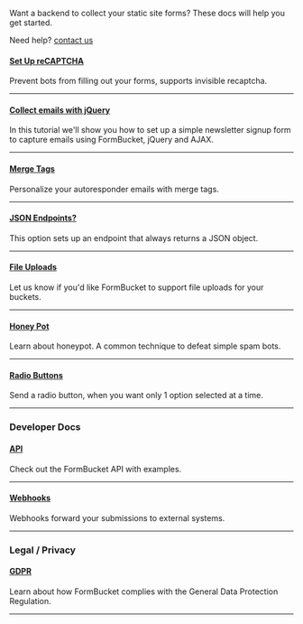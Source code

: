 Want a backend to collect your static site forms? These docs will help you get started.

Need help? [contact us](/contact)

#### [Set Up reCAPTCHA](/guides/howto-setup-recaptcha)

Prevent bots from filling out your forms, supports invisible recaptcha.

---

#### [Collect emails with jQuery](/guides/collect-emails-for-newsletter-with-jquery)

In this tutorial we'll show you how to set up a simple newsletter signup form to capture emails using FormBucket, jQuery and AJAX.

---

#### [Merge Tags](/guides/merge-tags)

Personalize your autoresponder emails with merge tags.

---

#### [JSON Endpoints?](/guides/json-endpoints)

This option sets up an endpoint that always returns a JSON object.

---

#### [File Uploads](/guides/file-uploads)

Let us know if you'd like FormBucket to support file uploads for your buckets.

---

#### [Honey Pot](/guides/honeypot)

Learn about honeypot. A common technique to defeat simple spam bots.

---

#### [Radio Buttons](/guides/radio-buttons)

Send a radio button, when you want only 1 option selected at a time.

---

### Developer Docs

#### [API](/docs/api)

Check out the FormBucket API with examples.

---

#### [Webhooks](/docs/webhooks)

Webhooks forward your submissions to external systems.

---

### Legal / Privacy

#### [GDPR](/docs/general-data-protection-regulation)

Learn about how FormBucket complies with the General Data Protection Regulation.

---
